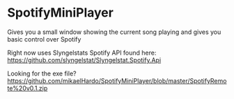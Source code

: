 SpotifyMiniPlayer
=================

Gives you a small window showing the current song playing and gives you basic control over Spotify

Right now uses Slyngelstats Spotify API found here: https://github.com/slyngelstat/Slyngelstat.Spotify.Api

Looking for the exe file? https://github.com/mikaelHardo/SpotifyMiniPlayer/blob/master/SpotifyRemote%20v0.1.zip